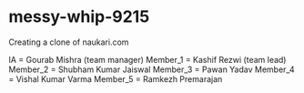 # messy-whip-9215
Creating a clone of naukari.com

IA = Gourab Mishra (team manager)
Member_1 = Kashif Rezwi (team lead)
Member_2 = Shubham Kumar Jaiswal
Member_3 = Pawan Yadav
Member_4 = Vishal Kumar Varma
Member_5 = Ramkezh Premarajan
